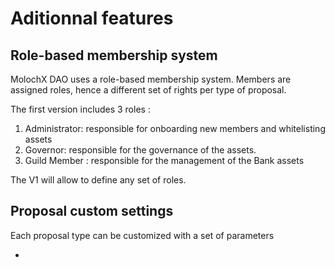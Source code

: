 # Aditionnal features

## Role-based membership system <a href="#markdown-header-members" id="markdown-header-members"></a>

MolochX DAO uses a role-based membership system. Members are assigned roles, hence a different set of rights  per type of proposal.

The first version includes 3 roles :

1. Administrator: responsible for onboarding new members and whitelisting assets
2. Governor: responsible for the governance of the assets.
3. Guild Member : responsible for the management of the Bank assets

The V1 will allow to define any set of roles.

## Proposal custom settings

Each proposal type can be customized with a set of parameters&#x20;

*
